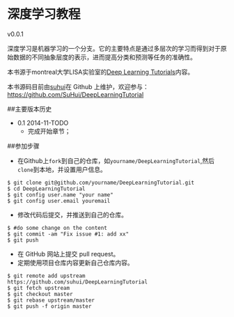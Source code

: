 # 深度学习教程
v0.0.1

深度学习是机器学习的一个分支。它的主要特点是通过多层次的学习而得到对于原始数据的不同抽象层度的表示，进而提高分类和预测等任务的准确性。

本书源于montreal大学LISA实验室的[Deep Learning Tutorials](http://deeplearning.net/tutorial/)内容。

本书源码目前由[suhui](suhui.github.io)在 Github 上维护，欢迎参与： https://github.com/SuHui/DeepLearningTutorial 

##主要版本历史
* 0.1 2014-11-TODO
    * 完成开始章节；

##参加步骤
* 在Github上`fork`到自己的仓库，如`yourname/DeepLearningTutorial`,然后`clone`到本地，并设置用户信息。
```
$ git clone git@github.com/yourname/DeepLearningTutorial.git
$ cd DeepLearningTutorial
$ git config user.name "your name"
$ git config user.email youremail
```
* 修改代码后提交，并推送到自己的仓库。
```
$ #do some change on the content
$ git commit -am "Fix issue #1: add xx"
$ git push
```
* 在 GitHub 网站上提交 pull request。
* 定期使用项目仓库内容更新自己仓库内容。
```
$ git remote add upstream https://github.com/suhui/DeepLearningTutorial
$ git fetch upstream
$ git checkout master
$ git rebase upstream/master
$ git push -f origin master
```
